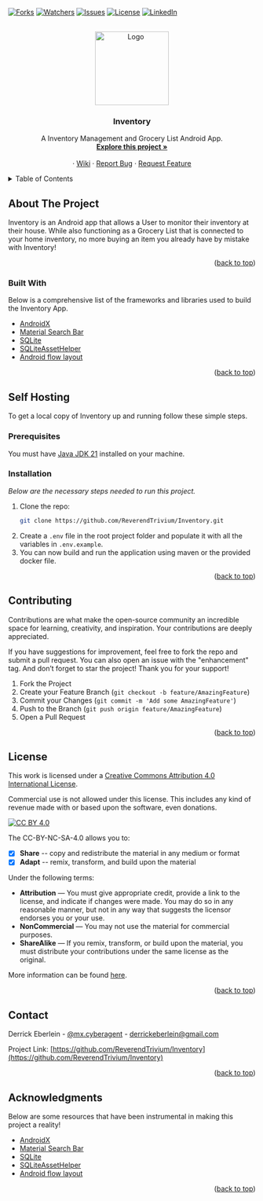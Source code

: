 <div id="top"></div>

<!-- PROJECT SHIELDS -->
<!--
*** I'm using markdown "reference style" links for readability.
*** Reference links are enclosed in brackets [ ] instead of parentheses ( ).
*** See the bottom of this document for the declaration of the reference variables
*** for contributors-url, forks-url, etc. This is an optional, concise syntax you may use.
*** https://www.markdownguide.org/basic-syntax/#reference-style-links
-->
[![Forks][forks-shield]][forks-url]
[![Watchers][watchers-shield]][watchers-url]
[![Issues][issues-shield]][issues-url]
[![License][license-shield]][license-url]
[![LinkedIn][linkedin-shield]][linkedin-url]
<!-- PROJECT LOGO -->
<br />
<div align="center">
  <a href="https://github.com/ReverendTrivium/Inventory">
    <img src="https://i.imgur.com/hrjHvIK.png" alt="Logo" width="150" height="150">
  </a>

<h3 align="center">Inventory</h3>
<p align="center">
    A Inventory Management and Grocery List Android App.
    <br />
    <a href="https://github.com/ReverendTrivium/Inventory"><strong>Explore this project »</strong></a>
    <br />
    <br />
    ·
    <a href="https://github.com/ReverendTrivium/Inventory/wiki">Wiki</a>
    ·
    <a href="https://github.com/ReverendTrivium/Inventory/issues">Report Bug</a>
    ·
    <a href="https://github.com/ReverendTrivium/Inventory/issues">Request Feature</a>
  </p>
</div>

<!-- TABLE OF CONTENTS -->
<details>
  <summary>Table of Contents</summary>
  <ol>
    <li>
      <a href="#about-the-project">About The Project</a>
      <ul>
        <li><a href="#built-with">Built With</a></li>
      </ul>
    </li>
    <li>
      <a href="#getting-started">Getting Started</a>
      <ul>
        <li><a href="#prerequisites">Prerequisites</a></li>
        <li><a href="#installation">Installation</a></li>
      </ul>
    </li>
    <li><a href="#contributing">Contributing</a></li>
    <li><a href="#license">License</a></li>
    <li><a href="#contact">Contact</a></li>
    <li><a href="#acknowledgments">Acknowledgments</a></li>
  </ol>
</details>

<!-- ABOUT THE PROJECT -->
## About The Project
Inventory is an Android app that allows a User to monitor their inventory at their house.
While also functioning as a Grocery List that is connected to your home inventory, no more
buying an item you already have by mistake with Inventory!

<p align="right">(<a href="#top">back to top</a>)</p>

### Built With

Below is a comprehensive list of the frameworks and libraries used to build the Inventory App.

* [AndroidX](https://developer.android.com/jetpack/androidx)
* [Material Search Bar](https://github.com/mancj/MaterialSearchBar)
* [SQLite](https://github.com/sqlite/sqlite)
* [SQLiteAssetHelper](https://github.com/jgilfelt/android-sqlite-asset-helper)
* [Android flow layout](https://github.com/ApmeM/android-flowlayout)

<p align="right">(<a href="#top">back to top</a>)</p>

<!-- GETTING STARTED -->
## Self Hosting
To get a local copy of Inventory up and running follow these simple steps.

### Prerequisites

You must have [Java JDK 21](https://www.oracle.com/java/technologies/downloads/) installed on your machine.

### Installation

_Below are the necessary steps needed to run this project._

1. Clone the repo:
   ```sh
   git clone https://github.com/ReverendTrivium/Inventory.git
   ```
2. Create a `.env` file in the root project folder and populate it with all the variables in `.env.example`.
3. You can now build and run the application using maven or the provided docker file.

<p align="right">(<a href="#top">back to top</a>)</p>

<!-- CONTRIBUTING -->
## Contributing

Contributions are what make the open-source community an incredible space for learning, creativity, and inspiration. Your contributions are deeply appreciated.

If you have suggestions for improvement, feel free to fork the repo and submit a pull request. You can also open an issue with the "enhancement" tag.
And don’t forget to star the project! Thank you for your support!

1. Fork the Project
2. Create your Feature Branch (`git checkout -b feature/AmazingFeature`)
3. Commit your Changes (`git commit -m 'Add some AmazingFeature'`)
4. Push to the Branch (`git push origin feature/AmazingFeature`)
5. Open a Pull Request

<p align="right">(<a href="#top">back to top</a>)</p>

<!-- LICENSE -->
## License

This work is licensed under a
[Creative Commons Attribution 4.0 International License][cc-by].

Commercial use is not allowed under this license. This includes any kind of revenue made with or based upon the software, even donations.

[![CC BY 4.0][cc-by-image]][cc-by]

The CC-BY-NC-SA-4.0 allows you to:
- [x] **Share** -- copy and redistribute the material in any medium or format
- [x] **Adapt** -- remix, transform, and build upon the material

Under the following terms:
- **Attribution** — You must give appropriate credit, provide a link to the license, and indicate if changes were made. You may do so in any reasonable manner, but not in any way that suggests the licensor endorses you or your use.
- **NonCommercial** — You may not use the material for commercial purposes.
- **ShareAlike** — If you remix, transform, or build upon the material, you must distribute your contributions under the same license as the original.

More information can be found [here](https://creativecommons.org/licenses/by-nc-sa/4.0/).

<p align="right">(<a href="#top">back to top</a>)</p>



<!-- CONTACT -->
## Contact

Derrick Eberlein - [@mx.cyberagent](https://www.instagram.com/mx.cyberagent/) - derrickeberlein@gmail.com

Project Link: [https://github.com/ReverendTrivium/Inventory](https://github.com/ReverendTrivium/Inventory)

<p align="right">(<a href="#top">back to top</a>)</p>

<!-- ACKNOWLEDGMENTS -->
## Acknowledgments

Below are some resources that have been instrumental in making this project a reality!

* [AndroidX](https://developer.android.com/jetpack/androidx)
* [Material Search Bar](https://github.com/mancj/MaterialSearchBar)
* [SQLite](https://www.sqlite.org/docs.html)
* [SQLiteAssetHelper](https://github.com/jgilfelt/android-sqlite-asset-helper)
* [Android flow layout](https://github.com/ApmeM/android-flowlayout)

<p align="right">(<a href="#top">back to top</a>)</p>

<!-- MARKDOWN LINKS & IMAGES -->
<!-- https://www.markdownguide.org/basic-syntax/#reference-style-links -->
[forks-shield]: https://img.shields.io/github/forks/ReverendTrivium/Inventory?style=for-the-badge
[forks-url]: https://github.com/ReverendTrivium/Inventory/forks
[watchers-shield]: https://img.shields.io/github/watchers/ReverendTrivium/Inventory?style=for-the-badge
[watchers-url]: https://github.com/ReverendTrivium/Inventory/watchers
[issues-shield]: https://img.shields.io/github/issues/ReverendTrivium/Inventory?style=for-the-badge
[issues-url]: https://github.com/ReverendTrivium/Inventory/issues
[license-shield]: https://img.shields.io/badge/License-CC%20BY%204.0-lightgrey.svg?style=for-the-badge
[license-url]: https://github.com/ReverendTrivium/Inventory/blob/master/LICENSE
[linkedin-shield]: https://img.shields.io/badge/-LinkedIn-black.svg?style=for-the-badge&logo=linkedin&colorB=555
[linkedin-url]: https://www.linkedin.com/in/derrickeberlein/
[cc-by]: http://creativecommons.org/licenses/by/4.0/
[cc-by-image]: https://i.creativecommons.org/l/by/4.0/88x31.png
[cc-by-shield]: https://img.shields.io/badge/License-CC%20BY%204.0-lightgrey.svg